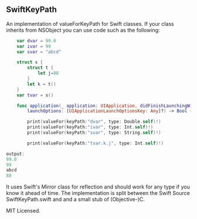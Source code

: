 
## SwiftKeyPath

An implementation of valueForKeyPath for Swift classes. If your class inherits from NSObject you
can use code such as the following:

```Swift
    var dvar = 99.0
    var ivar = 99
    var svar = "abcd"

    struct s {
        struct t {
            let j=88
        }
        let k = t()
    }
    var tvar = s()

    func application(_ application: UIApplication, didFinishLaunchingWithOptions
        launchOptions: [UIApplicationLaunchOptionsKey: Any]?) -> Bool {

        print(valueFor(keyPath:"dvar", type: Double.self)!)
        print(valueFor(keyPath:"ivar", type: Int.self)!)
        print(valueFor(keyPath:"svar", type: String.self)!)

        print(valueFor(keyPath:"tvar.k.j", type: Int.self)!)

output:
99.0
99
abcd
88

```

It uses Swift's Mirror class for reflection and should work for any type if you know it ahead of time.
The implementation is split between the Swift Source SwiftKeyPath.swift and and a small stub of (Objective-)C.

MIT Licensed.
